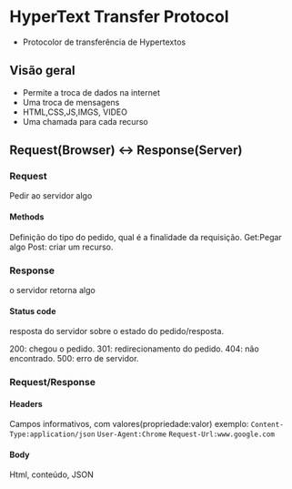 # HyperText Transfer Protocol

- Protocolor de transferência de Hypertextos

## Visão geral

- Permite a troca de dados na internet
- Uma troca de mensagens
- HTML,CSS,JS,IMGS, VIDEO
- Uma chamada para cada recurso

## Request(Browser) <-> Response(Server)

### Request

Pedir ao servidor algo

#### Methods

Definição do tipo do pedido, qual é a finalidade da requisição.
Get:Pegar algo
Post: criar um recurso.

### Response
o servidor retorna algo 

#### Status code

resposta do servidor sobre o estado do pedido/resposta.

200: chegou o pedido.
301: redirecionamento do pedido.
404: não encontrado.
500: erro de servidor.

### Request/Response

#### Headers

Campos informativos, com valores(propriedade:valor)
exemplo:
``Content-Type:application/json``
``User-Agent:Chrome``
``Request-Url:www.google.com``

#### Body

Html, conteúdo, JSON
